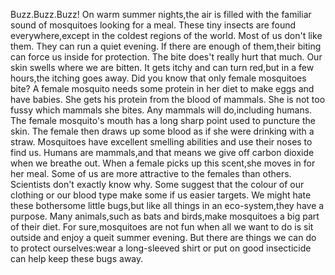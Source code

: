Buzz.Buzz.Buzz! On warm summer nights,the air is filled with the familiar sound of mosquitoes looking for a meal.
These tiny insects are found everywhere,except in the coldest regions of the world. Most of us don't like them.
They can run a quiet evening. If there are enough of them,their biting can force us inside for protection.
The bite does't really hurt that much. Our skin swells where we are bitten. It gets itchy and can turn red,but in a few hours,the itching goes away.
Did you know that only female mosquitoes bite?
A female mosquito needs some protein in her diet to make eggs and have babies. She gets his protein from the blood of mammals. She is not too fussy which mammals she bites. Any mammals will do,including humans.
The female mosquito's mouth has a long sharp point used to puncture the skin. The female then draws up some blood as if she were drinking with a straw.
Mosquitoes have excellent smelling abilities and use their noses to find us. Humans are mammals,and that means we give off carbon dioxide when we breathe out.
When a female picks up this scent,she moves in for her meal.
Some of us are more attractive to the females than others. Scientists don't exactly know why. Some suggest that the colour of our clothing or our blood type make some if us easier targets.
We might hate these bothersome little bugs,but like all things in an eco-system,they have a purpose. Many animals,such as bats and birds,make mosquitoes a big part of their diet.
For sure,mosquitoes are not fun when all we want to do is sit outside and enjoy a queit summer evening. But there are things we can do to protect ourselves:wear a long-sleeved shirt or put on good insecticide can help keep these bugs away.